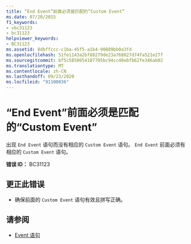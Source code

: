 ```yaml
---
title: “End Event”前面必须是匹配的“Custom Event”
ms.date: 07/20/2015
f1_keywords:
- vbc31123
- bc31123
helpviewer_keywords:
- BC31123
ms.assetid: 8dbffccc-c1ba-45f5-a1b4-90889bb0a3fd
ms.openlocfilehash: 51fe1143a2bf88279de23a768027d74fa521e27f
ms.sourcegitcommit: bf5c5850654187705bc94cc40ebfb62fe346ab02
ms.translationtype: MT
ms.contentlocale: zh-CN
ms.lasthandoff: 09/23/2020
ms.locfileid: "91100836"
---
```

# <a name="end-event-must-be-preceded-by-a-matching-custom-event"></a>“End Event”前面必须是匹配的“Custom Event”

出现 `End Event` 语句而没有相应的 `Custom Event` 语句。 `End Event` 前面必须有相应的 `Custom Event` 语句。  
  
 **错误 ID：** BC31123  
  
## <a name="to-correct-this-error"></a>更正此错误  
  
- 确保前面的 `Custom Event` 语句有效且拼写正确。  
  
## <a name="see-also"></a>请参阅

- [Event 语句](../language-reference/statements/event-statement.md)
